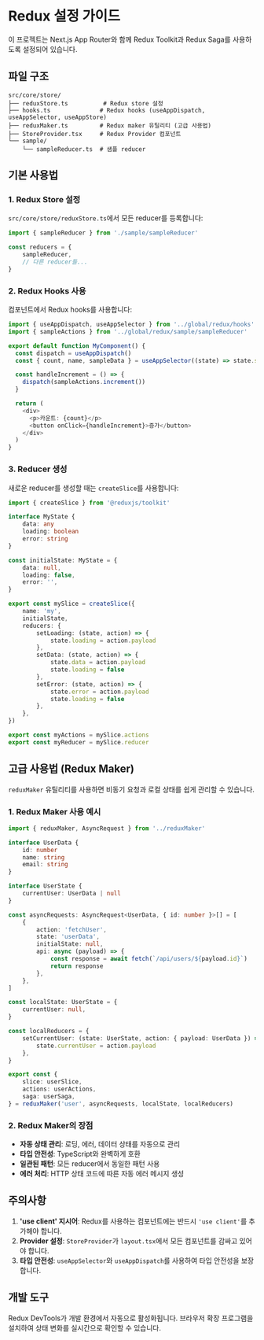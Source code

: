 # Redux 설정 가이드

이 프로젝트는 Next.js App Router와 함께 Redux Toolkit과 Redux Saga를 사용하도록 설정되어 있습니다.

## 파일 구조

```
src/core/store/
├── reduxStore.ts          # Redux store 설정
├── hooks.ts              # Redux hooks (useAppDispatch, useAppSelector, useAppStore)
├── reduxMaker.ts         # Redux maker 유틸리티 (고급 사용법)
├── StoreProvider.tsx     # Redux Provider 컴포넌트
└── sample/
    └── sampleReducer.ts  # 샘플 reducer
```

## 기본 사용법

### 1. Redux Store 설정

`src/core/store/reduxStore.ts`에서 모든 reducer를 등록합니다:

```typescript
import { sampleReducer } from './sample/sampleReducer'

const reducers = {
    sampleReducer,
    // 다른 reducer들...
}
```

### 2. Redux Hooks 사용

컴포넌트에서 Redux hooks를 사용합니다:

```typescript
import { useAppDispatch, useAppSelector } from '../global/redux/hooks'
import { sampleActions } from '../global/redux/sample/sampleReducer'

export default function MyComponent() {
  const dispatch = useAppDispatch()
  const { count, name, sampleData } = useAppSelector((state) => state.sampleReducer)

  const handleIncrement = () => {
    dispatch(sampleActions.increment())
  }

  return (
    <div>
      <p>카운트: {count}</p>
      <button onClick={handleIncrement}>증가</button>
    </div>
  )
}
```

### 3. Reducer 생성

새로운 reducer를 생성할 때는 `createSlice`를 사용합니다:

```typescript
import { createSlice } from '@reduxjs/toolkit'

interface MyState {
    data: any
    loading: boolean
    error: string
}

const initialState: MyState = {
    data: null,
    loading: false,
    error: '',
}

export const mySlice = createSlice({
    name: 'my',
    initialState,
    reducers: {
        setLoading: (state, action) => {
            state.loading = action.payload
        },
        setData: (state, action) => {
            state.data = action.payload
            state.loading = false
        },
        setError: (state, action) => {
            state.error = action.payload
            state.loading = false
        },
    },
})

export const myActions = mySlice.actions
export const myReducer = mySlice.reducer
```

## 고급 사용법 (Redux Maker)

`reduxMaker` 유틸리티를 사용하면 비동기 요청과 로컬 상태를 쉽게 관리할 수 있습니다.

### 1. Redux Maker 사용 예시

```typescript
import { reduxMaker, AsyncRequest } from '../reduxMaker'

interface UserData {
    id: number
    name: string
    email: string
}

interface UserState {
    currentUser: UserData | null
}

const asyncRequests: AsyncRequest<UserData, { id: number }>[] = [
    {
        action: 'fetchUser',
        state: 'userData',
        initialState: null,
        api: async (payload) => {
            const response = await fetch(`/api/users/${payload.id}`)
            return response
        },
    },
]

const localState: UserState = {
    currentUser: null,
}

const localReducers = {
    setCurrentUser: (state: UserState, action: { payload: UserData }) => {
        state.currentUser = action.payload
    },
}

export const {
    slice: userSlice,
    actions: userActions,
    saga: userSaga,
} = reduxMaker('user', asyncRequests, localState, localReducers)
```

### 2. Redux Maker의 장점

- **자동 상태 관리**: 로딩, 에러, 데이터 상태를 자동으로 관리
- **타입 안전성**: TypeScript와 완벽하게 호환
- **일관된 패턴**: 모든 reducer에서 동일한 패턴 사용
- **에러 처리**: HTTP 상태 코드에 따른 자동 에러 메시지 생성

## 주의사항

1. **'use client' 지시어**: Redux를 사용하는 컴포넌트에는 반드시 `'use client'`를 추가해야 합니다.
2. **Provider 설정**: `StoreProvider`가 `layout.tsx`에서 모든 컴포넌트를 감싸고 있어야 합니다.
3. **타입 안전성**: `useAppSelector`와 `useAppDispatch`를 사용하여 타입 안전성을 보장합니다.

## 개발 도구

Redux DevTools가 개발 환경에서 자동으로 활성화됩니다. 브라우저 확장 프로그램을 설치하여 상태 변화를 실시간으로 확인할 수 있습니다.
